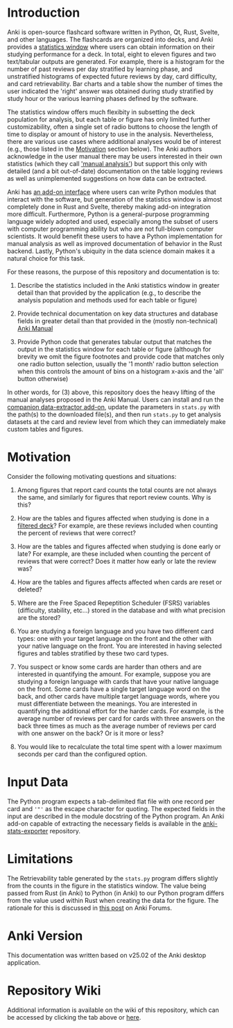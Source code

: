 # Introduction

Anki is open-source flashcard software written in Python, Qt, Rust,
Svelte, and other languages. The flashcards are organized into decks,
and Anki provides a
[statistics window](https://docs.ankiweb.net/stats.html#statistics)
where users can obtain information on their studying performance for a deck.
In total, eight to eleven figures and two text/tabular outputs are
generated. For example, there is a histogram
for the number of past reviews per day stratified by learning phase, and
unstratified histograms of expected future reviews by day, card difficulty,
and card retrievability.  Bar charts and a table show the number of times
the user indicated the 'right' answer was obtained during study
stratified by study hour or the various learning phases defined by
the software.

The statistics window offers much flexibity in subsetting the deck population
for analysis, but each table or figure has only limited further
customizability, often a single set of radio buttons to choose
the length of time to display or amount of history to use in the analysis.
Nevertheless, there are
various use cases where additional analyses would be of interest (e.g., those
listed in the [Motivation](#Motivation) section below). The Anki authors
acknowledge in the user manual there may be users interested in their own
statistics (which they call ['manual analysis'](https://docs.ankiweb.net/stats.html#manual-analysis))
but support this only with detailed (and a bit out-of-date) documentation
on the table logging reviews as well as unimplemented suggestions on how
data can be extracted.

Anki has [an add-on interface](https://addon-docs.ankiweb.net) where users
can write Python modules that
interact with the software, but generation of the statistics window
is almost completely done in Rust and Svelte, thereby making add-on
integration more difficult. Furthermore, Python is a general-purpose
programming language widely adopted and used, especially among the
subset of users with computer programming ability but who are
not full-blown computer scientists. It would benefit these users
to have a Python implementation for manual analysis as well as
improved documentation of behavior in the Rust backend. Lastly,
Python's ubiquity in the data science domain makes it a natural choice
for this task.


For these reasons, the purpose of this repository and documentation is to:

1. Describe the statistics included in the Anki statistics window
in greater detail than that provided by the application (e.g., to describe
the analysis population and methods used for each table or figure)

2. Provide technical documentation on key data structures and
database fields in greater detail than that provided in the (mostly
non-technical) [Anki Manual](https://docs.ankiweb.net)

3. Provide Python code that generates tabular output that matches the
output in the statistics window for each table or figure (although for
brevity we omit the figure footnotes and provide code that matches only one
radio button selection, usually the '1 month' radio button selection
when this controls the amount of bins on a histogram x-axis and the
'all' button otherwise)

In other words, for (3) above, this repository does the heavy lifting
of the manual analyses proposed in the Anki Manual. Users can install
and run the
[companion data-extractor add-on](https://github.com/ghrgriner/anki-stats-extractor),
update the parameters in `stats.py` with the path(s) to the downloaded
file(s), and then run `stats.py` to get analysis datasets at the
card and review level from which they can immediately make custom
tables and figures.

# Motivation

Consider the following motivating questions and situations:

1. Among figures that report card counts the total counts are not always
the same, and similarly for figures that report review counts. Why
is this?

2. How are the tables and figures affected when studying is done in a
[filtered deck](https://docs.ankiweb.net/filtered-decks.html)? For
example, are these reviews included when counting the percent of
reviews that were correct?

3. How are the tables and figures affected when studying is done early
or late? For example, are these included when counting the percent
of reviews that were correct? Does it matter how early or late the
review was?

4. How are the tables and figures affects affected when cards are
reset or deleted?

5. Where are the Free Spaced Repeptition Scheduler (FSRS) variables
(difficulty, stability, etc...) stored in the database and with
what precision are the stored?

6. You are studying a foreign language and you have two different
card types: one with your target language on the front and the other
with your native language on the front. You are interested in having
selected figures and tables stratified by these two card types.

7. You suspect or know some cards are harder than others and are
interested in quantifying the amount. For example, suppose you are
studying a foreign language with cards that have your native language
on the front. Some cards have a single target language word on the
back, and other cards have multiple target language words, where
you must differentiate between the meanings. You are interested in
quantifying the additional effort for the harder cards. For example,
is the average number of reviews per card for cards with three answers
on the back three times as much as the average number of reviews per
card with one answer on the back? Or is it more or less?

8. You would like to recalculate the total time spent with a lower
maximum seconds per card than the configured option.

# Input Data

The Python program expects a tab-delimited flat file with one
record per card and `'"'` as the escape character for quoting.
The expected fields in the input are described in the module
docstring of the Python program. An Anki add-on capable of
extracting the necessary fields is available in the
[anki-stats-exporter](https://github.com/ghrgriner/anki-stats-exporter/)
repository.

# Limitations

The Retrievability table generated by the `stats.py` program differs
slightly from the counts in the figure in the statistics window.
The value being passed from Rust (in Anki) to Python (in Anki)
to our Python program differs from the value used within Rust
when creating the data for the figure. The rationale for this
is discussed in [this post](https://forums.ankiweb.net/t/bug-retrievability-in-browser-doesnt-match-retrievability-in-stats-histogram) on Anki Forums.

# Anki Version

This documentation was written based on v25.02 of the Anki
desktop application.

# Repository Wiki

Additional information is available on the wiki of this
repository, which can be accessed by clicking the tab above or
[here](https://github.com/ghrgriner/anki-stats/wiki).

